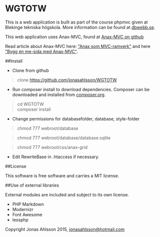 WGTOTW
======

This is a web application is built as part of the course phpmvc given at Blekinge tekniska högskola. More information can be found at [dbwebb.se](http://dbwebb.se/).

This web application uses Anax-MVC, found at [Anax-MVC on github](https://github.com/mosbth/Anax-MVC)

Read article about Anax-MVC here: ["Anax som MVC-ramverk"](http://dbwebb.se/kunskap/anax-som-mvc-ramverk) and here ["Bygg en me-sida med Anax-MVC"](http://dbwebb.se/kunskap/bygg-en-me-sida-med-anax-mvc).


##Install

* Clone from github

> clone https://github.com/jonasahlsson/WGTOTW

* Run composer install to download dependencies. Composer can be downloaded and installed from [composer.org](https://getcomposer.org/).

>cd WGTOTW  
>composer install

* Change permissions for databasefolder, database, style-folder

> chmod 777 webroot/database  

> chmod 777 webroot/database/database.sqlite  

> chmod 777 webroot/css/anax-grid  

* Edit RewriteBase in .htaccess if necessary.



##License

This software is free software and carries a MIT license.


##Use of external libraries

External modules are included and subject to its own license.
* PHP Markdown
* Modernizr
* Font Awesome
* lessphp



Copyright Jonas Ahlsson 2015, jonasahlsson@hotmail.com